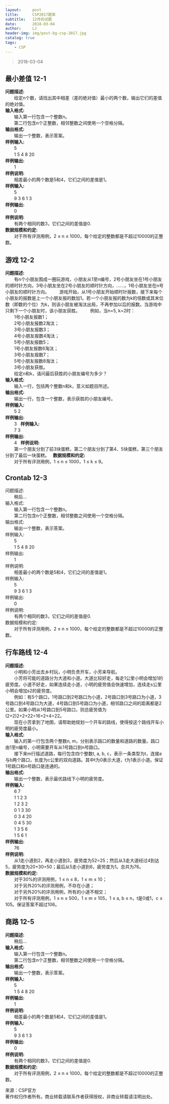 ```yaml
---
layout:     post
title:      CSP2017题库
subtitle:   12月份试题
date:       2018-03-04
author:     LJ
header-img: img/post-bg-csp-2017.jpg
catalog: true
tags:
    - CSP
---
```


>2018-03-04
  
## **最小差值 12-1**

**问题描述:**  
　　给定n个数，请找出其中相差（差的绝对值）最小的两个数，输出它们的差值的绝对值。  
**输入格式:**  
　　输入第一行包含一个整数n。  
　　第二行包含n个正整数，相邻整数之间使用一个空格分隔。  
**输出格式:**  
　　输出一个整数，表示答案。  
**样例输入:**  
　　5  
　　1 5 4 8 20  
**样例输出:**  
　　1  
**样例说明:**  
　　相差最小的两个数是5和4，它们之间的差值是1。  
**样例输入:**  
　　5  
　　9 3 6 1 3  
**样例输出:**  
　　0  
**样例说明:**  
　　有两个相同的数3，它们之间的差值是0.  
**数据规模和约定:**  
　　对于所有评测用例，2 ≤ n ≤ 1000，每个给定的整数都是不超过10000的正整数。  
  
  
## **游戏 12-2**

**问题描述:**  
　　有n个小朋友围成一圈玩游戏，小朋友从1至n编号，2号小朋友坐在1号小朋友的顺时针方向，3号小朋友坐在2号小朋友的顺时针方向，……，1号小朋友坐在n号小朋友的顺时针方向。
　　游戏开始，从1号小朋友开始顺时针报数，接下来每个小朋友的报数是上一个小朋友报的数加1。若一个小朋友报的数为k的倍数或其末位数（即数的个位）为k，则该小朋友被淘汰出局，不再参加以后的报数。当游戏中只剩下一个小朋友时，该小朋友获胜。
　　例如，当n=5, k=2时：  
　　1号小朋友报数1；  
　　2号小朋友报数2淘汰；  
　　3号小朋友报数3；  
　　4号小朋友报数4淘汰；  
　　5号小朋友报数5；  
　　1号小朋友报数6淘汰；  
　　3号小朋友报数7；  
　　5号小朋友报数8淘汰；  
　　3号小朋友获胜。  
　　给定n和k，请问最后获胜的小朋友编号为多少？  
**输入格式:**  
　　输入一行，包括两个整数n和k，意义如题目所述。  
**输出格式:**  
　　输出一行，包含一个整数，表示获胜的小朋友编号。  
**样例输入:**  
　　5 2  
**样例输出:**  
　　3  
**样例输入:**  
　　7 3  
**样例输出:**  
　　4  
**样例说明:**  
　　第一个朋友分到了前3块蛋糕，第二个朋友分到了第4、5块蛋糕，第三个朋友分到了最后一块蛋糕。  
**数据规模和约定:**  
　　对于所有评测用例，1 ≤ n ≤ 1000，1 ≤ k ≤ 9。  
  
  
## **Crontab 12-3**

问题描述:  
　　稍后...  
输入格式:  
　　输入第一行包含一个整数n。  
　　第二行包含n个正整数，相邻整数之间使用一个空格分隔。  
输出格式:  
　　输出一个整数，表示答案。  
样例输入:  
　　5  
　　1 5 4 8 20  
样例输出:  
　　1  
样例说明:  
　　相差最小的两个数是5和4，它们之间的差值是1。  
样例输入:  
　　5  
　　9 3 6 1 3  
样例输出:  
　　0  
样例说明:  
　　有两个相同的数3，它们之间的差值是0.  
数据规模和约定:  
　　对于所有评测用例，2 ≤ n ≤ 1000，每个给定的整数都是不超过10000的正整数。  
  
  
## **行车路线 12-4**

**问题描述:**  
　　小明和小芳出去乡村玩，小明负责开车，小芳来导航。  
　　小芳将可能的道路分为大道和小道。大道比较好走，每走1公里小明会增加1的疲劳度。小道不好走，如果连续走小道，小明的疲劳值会快速增加，连续走s公里小明会增加s2的疲劳度。  
　　例如：有5个路口，1号路口到2号路口为小道，2号路口到3号路口为小道，3号路口到4号路口为大道，4号路口到5号路口为小道，相邻路口之间的距离都是2公里。如果小明从1号路口到5号路口，则总疲劳值为(2+2)2+2+22=16+2+4=22。  
　　现在小芳拿到了地图，请帮助她规划一个开车的路线，使得按这个路线开车小明的疲劳度最小。  
**输入格式:**  
　　输入的第一行包含两个整数n, m，分别表示路口的数量和道路的数量。路口由1至n编号，小明需要开车从1号路口到n号路口。  
　　接下来m行描述道路，每行包含四个整数t, a, b, c，表示一条类型为t，连接a与b两个路口，长度为c公里的双向道路。其中t为0表示大道，t为1表示小道。保证1号路口和n号路口是连通的。  
**输出格式:**  
　　输出一个整数，表示最优路线下小明的疲劳度。  
**样例输入:**  
　　6 7  
　　1 1 2 3  
　　1 2 3 2  
　　0 1 3 30  
　　0 3 4 20  
　　0 4 5 30  
　　1 3 5 6  
　　1 5 6 1   
**样例输出:**  
　　76  
**样例说明:**  
　　从1走小道到2，再走小道到3，疲劳度为52=25；然后从3走大道经过4到达5，疲劳度为20+30=50；最后从5走小道到6，疲劳度为1。总共为76。  
**数据规模和约定:**  
　　对于30%的评测用例，1 ≤ n ≤ 8，1 ≤ m ≤ 10；  
　　对于另外20%的评测用例，不存在小道；  
　　对于另外20%的评测用例，所有的小道不相交；  
　　对于所有评测用例，1 ≤ n ≤ 500，1 ≤ m ≤ 105，1 ≤ a, b ≤ n，t是0或1，c ≤ 105。保证答案不超过106。  
  
  
## **商路 12-5**

**问题描述:**  
　　稍后...  
**输入格式:**  
　　输入第一行包含一个整数n。  
　　第二行包含n个正整数，相邻整数之间使用一个空格分隔。  
**输出格式:**  
　　输出一个整数，表示答案。  
**样例输入:**  
　　5  
　　1 5 4 8 20  
**样例输出:**  
　　1  
**样例说明:**  
　　相差最小的两个数是5和4，它们之间的差值是1。  
**样例输入:**  
　　5  
　　9 3 6 1 3  
**样例输出:**  
　　0  
**样例说明:**  
　　有两个相同的数3，它们之间的差值是0.  
**数据规模和约定:**  
　　对于所有评测用例，2 ≤ n ≤ 1000，每个给定的整数都是不超过10000的正整数。  
  
  
  
  
  
來源：CSP官方  
著作权归作者所有。商业转载请联系作者获得授权，非商业转载请注明出处。
